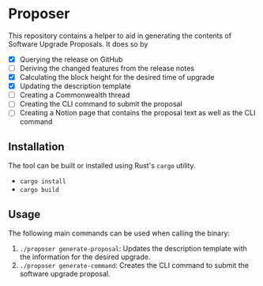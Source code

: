# Proposer

This repository contains a helper to aid in generating the contents of Software Upgrade Proposals. It does so by

- [x] Querying the release on GitHub
- [ ] Deriving the changed features from the release notes
- [x] Calculating the block height for the desired time of upgrade
- [x] Updating the description template
- [ ] Creating a Commonwealth thread
- [ ] Creating the CLI command to submit the proposal
- [ ] Creating a Notion page that contains the proposal text as well as the CLI command

## Installation

The tool can be built or installed using Rust's `cargo` utility.

- `cargo install`
- `cargo build`

## Usage

The following main commands can be used when calling the binary:

1. `./proposer generate-proposal`: Updates the description template with the information for the desired upgrade.
2. `./proposer generate-command`: Creates the CLI command to submit the software upgrade proposal.

